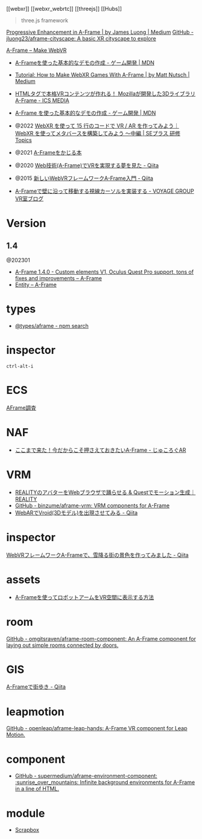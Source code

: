 [[webxr]] [[webxr_webrtc]] [[threejs]] [[Hubs]]

> three.js framework

[Progressive Enhancement in A-Frame | by James Luong | Medium](https://medium.com/@jamesluong23/progressive-enhancement-in-a-frame-f76610b2c7cb)
[GitHub - jluong23/aframe-cityscape: A basic XR cityscape to explore](https://github.com/jluong23/aframe-cityscape)


[A-Frame – Make WebVR](https://aframe.io/)
- [A-Frameを使った基本的なデモの作成 - ゲーム開発 | MDN](https://developer.mozilla.org/ja/docs/Games/Techniques/3D_on_the_web/Building_up_a_basic_demo_with_A-Frame)
- [Tutorial: How to Make WebXR Games With A-Frame | by Matt Nutsch | Medium](https://medium.com/@mattnutsch/tutorial-how-to-make-webxr-games-with-a-frame-eedd98613a88)
- [HTMLタグで本格VRコンテンツが作れる！ Mozillaが開発した3DライブラリA-Frame - ICS MEDIA](https://ics.media/entry/13401/)

- [A-Frame を使った基本的なデモの作成 - ゲーム開発 | MDN](https://developer.mozilla.org/ja/docs/Games/Techniques/3D_on_the_web/Building_up_a_basic_demo_with_A-Frame)
- @2022 [WebXR を使って 15 行のコードで VR / AR を作ってみよう｜WebXR を使ってメタバースを構築してみよう ～中編 | SEプラス 研修 Topics](https://www.seplus.jp/dokushuzemi/blog/2022/03/make_vr_ar_with_webxr.html)
- @2021 [A-Frameをかじる本](https://zenn.dev/sdkfz181tiger/books/671f43a6883d34)
- @2020 [Web技術(A-Frame)でVRを実現する夢を見た - Qiita](https://qiita.com/ysd_marrrr/items/249533f4b37d34db147d)
- @2015 [新しいWebVRフレームワークA-Frame入門 - Qiita](https://qiita.com/rootx/items/cba61f1f725bd0090307)
- [A-Frameで壁に沿って移動する視線カーソルを実装する - VOYAGE GROUP VR室ブログ](https://vr-lab.voyagegroup.com/entry/2016/11/02/101503)

# Version
## 1.4
@202301
- [A-Frame 1.4.0 - Custom elements V1, Oculus Quest Pro support, tons of fixes and improvements – A-Frame](https://aframe.io/blog/aframe-v1.4.0/)
- [Entity – A-Frame](https://aframe.io/docs/1.4.0/core/entity.html)

# types
- [@types/aframe - npm search](https://www.npmjs.com/search?q=%40types%2Faframe)

# inspector
`ctrl-alt-i`

# ECS
[AFrame調査](https://zenn.dev/iwaken71/scraps/04c23a74c6b43d)

# NAF
- [ここまで来た！今だからこそ押さえておきたいA-Frame - じゅころぐAR](https://www.jyuko49.com/entry/2021/12/14/115950)

# VRM
- [REALITYのアバターをWebブラウザで踊らせる & Questでモーション生成｜REALITY](https://note.com/reality_eng/n/n17b0202971fd)
- [GitHub - binzume/aframe-vrm: VRM components for A-Frame](https://github.com/binzume/aframe-vrm)
- [WebARでVroid(3Dモデル)を出現させてみる - Qiita](https://qiita.com/mgmgmogumi/items/352b7e07782023487e9f)

# inspector
[WebVRフレームワークA-Frameで、雪降る街の景色を作ってみました - Qiita](https://qiita.com/tspringkj/items/9c2645f745a02b47a0a8)

# assets
- [A-Frameを使ってロボットアームをVR空間に表示する方法](https://zenn.dev/tatsuyasusukida/articles/display-a-robot-arm-in-vr-using-a-frame)

# room
[GitHub - omgitsraven/aframe-room-component: An A-Frame component for laying out simple rooms connected by doors.](https://github.com/omgitsraven/aframe-room-component)

# GIS
[A-Frameで街歩き - Qiita](https://qiita.com/Takayuki_Kawajiri/items/bba54a64c20c4b1d53c2)

# leapmotion
[GitHub - openleap/aframe-leap-hands: A-Frame VR component for Leap Motion.](https://github.com/openleap/aframe-leap-hands)

# component
- [GitHub - supermedium/aframe-environment-component: :sunrise\_over\_mountains: Infinite background environments for A-Frame in a line of HTML.](https://github.com/supermedium/aframe-environment-component)

# module
- [Scrapbox](https://scrapbox.io/dojineko/A-Frame:ES_Modules%E3%81%A7%E3%82%B9%E3%82%AF%E3%83%AA%E3%83%97%E3%83%88%E3%82%92%E8%A8%98%E8%BC%89%E3%81%99%E3%82%8B%E6%96%B9%E6%B3%95)
